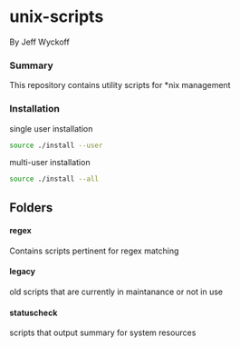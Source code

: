 unix-scripts
============

By Jeff Wyckoff

### Summary
This repository contains utility scripts for *nix management

### Installation
single user installation
```bash
source ./install --user 
```

multi-user installation
```bash 
source ./install --all
```
## Folders

#### regex
Contains scripts pertinent for regex matching

#### legacy
old scripts that are currently in maintanance or not in use

#### statuscheck
scripts that output summary for system resources
